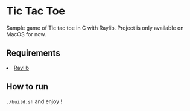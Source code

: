 # Tic Tac Toe
Sample game of Tic tac toe in C with Raylib. Project is only available on MacOS for now.

## Requirements

<li><a href="https://www.raylib.com">Raylib</a></li>

## How to run
`./build.sh` and enjoy !
